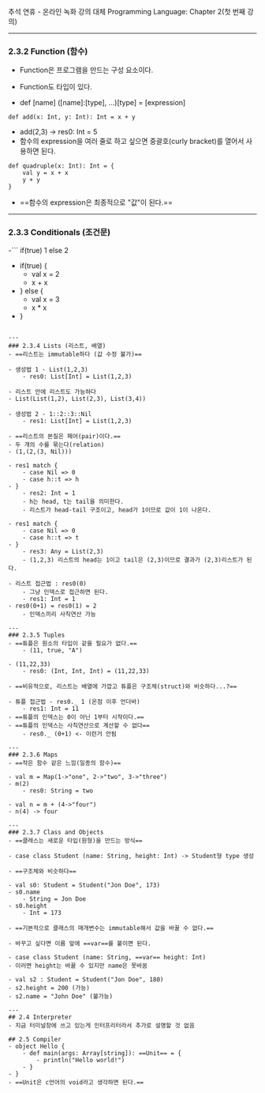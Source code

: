 추석 연휴 - 온라인 녹화 강의 대체
Programming Language: Chapter 2(첫 번째 강의)

---
### 2.3.2 Function (함수)
- Function은 프로그램을 만드는 구성 요소이다.
- Function도 타입이 있다.

- def [name] ([name]:[type], ...)[type] = [expression]
```
def add(x: Int, y: Int): Int = x + y
```
- add(2,3) -> res0: Int = 5
- 함수의 expression을 여러 줄로 하고 싶으면 중괄호(curly bracket)를 열어서 사용하면 된다.
```
def quadruple(x: Int): Int = {
	val y = x + x
	y + y
}
```
- ==함수의 expression은 최종적으로 "값"이 된다.==

---
### 2.3.3 Conditionals (조건문)
-```
 if(true) 1 else 2
- if(true) {
	- val x = 2
	- x + x
- } else {
	- val x = 3
	- x * x
- }
```

---
### 2.3.4 Lists (리스트, 배열)
- ==리스트는 immutable하다 (값 수정 불가)==

- 생성법 1 - List(1,2,3)
	- res0: List[Int] = List(1,2,3)

- 리스트 안에 리스트도 가능하다
- List(List(1,2), List(2,3), List(3,4))

- 생성법 2 - 1::2::3::Nil
	- res1: List[Int] = List(1,2,3)

- ==리스트의 본질은 페어(pair)이다.==
- 두 개의 수를 묶는다(relation)
- (1,(2,(3, Nil)))

- res1 match {
	- case Nil => 0
	- case h::t => h
- }
	- res2: Int = 1
	- h는 head, t는 tail을 의미한다.
	- 리스트가 head-tail 구조이고, head가 1이므로 값이 1이 나온다.

- res1 match {
	- case Nil => 0
	- case h::t => t
- }
	- res3: Any = List(2,3)
	- (1,2,3) 리스트의 head는 1이고 tail은 (2,3)이므로 결과가 (2,3)리스트가 된다.

- 리스트 접근법 : res0(0)
	- 그냥 인덱스로 접근하면 된다.
	- res1: Int = 1
- res0(0+1) = res0(1) = 2
	- 인덱스끼리 사칙연산 가능

---
### 2.3.5 Tuples
- ==튜플은 원소의 타입이 같을 필요가 없다.==
	- (11, true, "A")

- (11,22,33)
	- res0: (Int, Int, Int) = (11,22,33)

- ==비유적으로, 리스트는 배열에 가깝고 튜플은 구조체(struct)와 비슷하다...?==

- 튜플 접근법 - res0._ 1 (온점 이후 언더바)
	- res1: Int = 11
- ==튜플의 인덱스는 0이 아닌 1부터 시작이다.==
- ==튜플의 인덱스는 사칙연산으로 계산할 수 없다==
	- res0._ (0+1) <- 이런거 안됨

---
### 2.3.6 Maps
- ==작은 함수 같은 느낌(일종의 함수)==

- val m = Map(1->"one", 2->"two", 3->"three")
- m(2)
	- res0: String = two

- val n = m + (4->"four")
- n(4) -> four

---
### 2.3.7 Class and Objects
- ==클래스는 새로운 타입(원형)을 만드는 방식==

- case class Student (name: String, height: Int) -> Student형 type 생성

- ==구조체와 비슷하다==

- val s0: Student = Student("Jon Doe", 173)
- s0.name
	- String = Jon Doe
- s0.height
	- Int = 173

- ==기본적으로 클래스의 매개변수는 immutable해서 값을 바꿀 수 없다.==

- 바꾸고 싶다면 이름 앞에 ==var==를 붙이면 된다.

- case class Student (name: String, ==var== height: Int)
- 이러면 height는 바꿀 수 있지만 name은 못바꿈

- val s2 : Student = Student("Jon Doe", 180)
- s2.height = 200 (가능)
- s2.name = "John Doe" (불가능)

---
## 2.4 Interpreter
- 지금 터미널창에 쓰고 있는게 인터프리터라서 추가로 설명할 것 없음

## 2.5 Compiler
- object Hello {
	- def main(args: Array[string]): ==Unit== = {
		- println("Hello world!")
	- }
- }
- ==Unit은 c언어의 void라고 생각하면 된다.==
